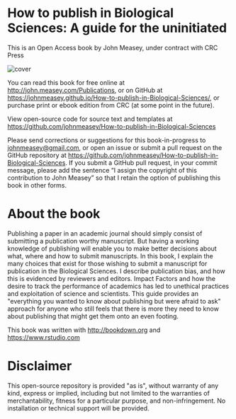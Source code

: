 # How to publish in Biological Sciences: A guide for the uninitiated

This is an Open Access book by John Measey, under contract with CRC Press

![cover](https://user-images.githubusercontent.com/25199650/131245320-269a0b7d-9c04-415a-967a-bef5f0d4ebb9.jpg)

You can read this book for free online at http://john.measey.com/Publications, or on GitHub at https://johnmeasey.github.io/How-to-publish-in-Biological-Sciences/, or purchase print or ebook edition from CRC (at some point in the future).

View open-source code for source text and templates at https://github.com/johnmeasey/How-to-publish-in-Biological-Sciences

Please send corrections or suggestions for this book-in-progress to johnmeasey@gmail.com, or open an issue or submit a pull request on the GitHub repository at https://github.com/johnmeasey/How-to-publish-in-Biological-Sciences. If you submit a GitHub pull request, in your commit message, please add the sentence “I assign the copyright of this contribution to John Measey” so that I retain the option of publishing this book in other forms.

# About the book
Publishing a paper in an academic journal should simply consist of submitting a publication worthy manuscript. But having a working knowledge of publishing will enable you to make better decisions about what, where and how to submit manuscripts. In this book, I explain the many choices that exist for those wishing to submit a manuscript for publication in the Biological Sciences. I describe publication bias, and how this is evidenced by reviewers and editors. Impact Factors and how the desire to track the performance of academics has led to unethical practices and exploitation of science and scientists. This guide provides an "everything you wanted to know about publishing but were afraid to ask" approach for anyone who still feels that there is more they need to know about publishing that might get them onto an even footing.

This book was written with http://bookdown.org and https://www.rstudio.com

# Disclaimer
This open-source repository is provided "as is", without warranty of any kind, express or implied, including but not limited to the warranties of merchantability, fitness for a particular purpose, and non-infringement. No installation or technical support will be provided.
